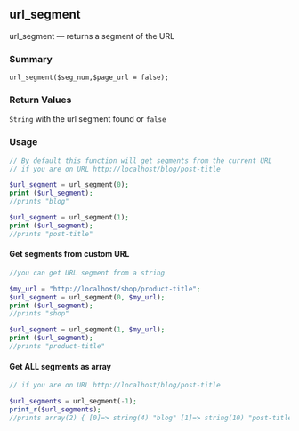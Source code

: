 ## url_segment

url_segment — returns a segment of the URL

### Summary

    url_segment($seg_num,$page_url = false);

### Return Values

`String` with the url segment found or `false`

### Usage

```php
// By default this function will get segments from the current URL
// if you are on URL http://localhost/blog/post-title

$url_segment = url_segment(0);
print ($url_segment);
//prints "blog"

$url_segment = url_segment(1);
print ($url_segment);
//prints "post-title"
```


#### Get segments from custom URL
```php
//you can get URL segment from a string

$my_url = "http://localhost/shop/product-title";
$url_segment = url_segment(0, $my_url);
print ($url_segment);
//prints "shop"

$url_segment = url_segment(1, $my_url);
print ($url_segment);
//prints "product-title"
```

#### Get ALL segments as array
```php
// if you are on URL http://localhost/blog/post-title

$url_segments = url_segment(-1);
print_r($url_segments);
//prints array(2) { [0]=> string(4) "blog" [1]=> string(10) "post-title" }
```
 